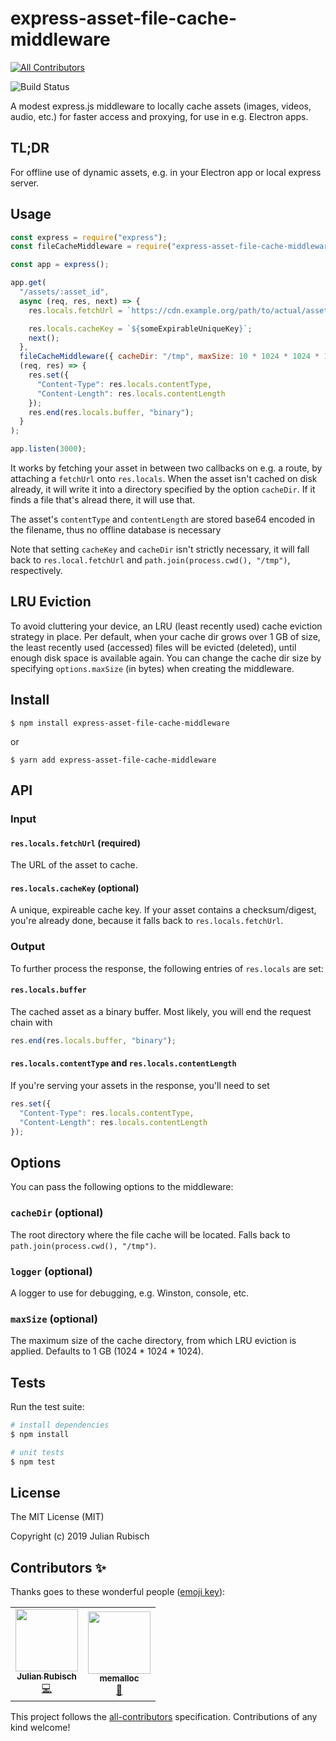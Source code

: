# express-asset-file-cache-middleware
<!-- ALL-CONTRIBUTORS-BADGE:START - Do not remove or modify this section -->
[![All Contributors](https://img.shields.io/badge/all_contributors-2-orange.svg?style=flat-square)](#contributors-)
<!-- ALL-CONTRIBUTORS-BADGE:END -->

![Build Status](https://github.com/julianrubisch/express-asset-file-cache-middleware/workflows/Node%20CI/badge.svg)

A modest express.js middleware to locally cache assets (images, videos, audio, etc.) for faster access and proxying, for use in e.g. Electron apps.

## TL;DR

For offline use of dynamic assets, e.g. in your Electron app or local express server.

## Usage

```javascript
const express = require("express");
const fileCacheMiddleware = require("express-asset-file-cache-middleware");

const app = express();

app.get(
  "/assets/:asset_id",
  async (req, res, next) => {    
    res.locals.fetchUrl = `https://cdn.example.org/path/to/actual/asset/${req.params.asset_id}`;

    res.locals.cacheKey = `${someExpirableUniqueKey}`;
    next();
  },
  fileCacheMiddleware({ cacheDir: "/tmp", maxSize: 10 * 1024 * 1024 * 1024 }),
  (req, res) => {
    res.set({
      "Content-Type": res.locals.contentType,
      "Content-Length": res.locals.contentLength
    });
    res.end(res.locals.buffer, "binary");
  }
);

app.listen(3000);
```

It works by fetching your asset in between two callbacks on e.g. a route, by attaching a `fetchUrl` onto `res.locals`. When the asset isn't cached on disk already, it will write it into a directory specified by the option `cacheDir`. If it finds a file that's alread there, it will use that.

The asset's `contentType` and `contentLength` are stored base64 encoded in the filename, thus no offline database is necessary

Note that setting `cacheKey` and `cacheDir` isn't strictly necessary, it will fall back to `res.local.fetchUrl` and `path.join(process.cwd(), "/tmp")`, respectively.

## LRU Eviction

To avoid cluttering your device, an LRU (least recently used) cache eviction strategy in place. Per default, when your cache dir grows over 1 GB of size, the least recently used (accessed) files will be evicted (deleted), until enough disk space is available again. You can change the cache dir size by specifying `options.maxSize` (in bytes) when creating the middleware.


## Install

    $ npm install express-asset-file-cache-middleware
    
or

    $ yarn add express-asset-file-cache-middleware
    
## API

### Input

#### `res.locals.fetchUrl` (required)

The URL of the asset to cache.

#### `res.locals.cacheKey` (optional)

A unique, expireable cache key. If your asset contains a checksum/digest, you're already done, because it falls back to `res.locals.fetchUrl`.

### Output

To further process the response, the following entries of `res.locals` are set:

#### `res.locals.buffer`

The cached asset as a binary buffer. Most likely, you will end the request chain with

```javascript
res.end(res.locals.buffer, "binary");
```

#### `res.locals.contentType` and `res.locals.contentLength`

If you're serving your assets in the response, you'll need to set

```javascript
res.set({
  "Content-Type": res.locals.contentType,
  "Content-Length": res.locals.contentLength
});
```    
    
## Options

You can pass the following options to the middleware:

### `cacheDir` (optional)

The root directory where the file cache will be located. Falls back to `path.join(process.cwd(), "/tmp")`.

### `logger` (optional)

A logger to use for debugging, e.g. Winston, console, etc.

### `maxSize` (optional)
The maximum size of the cache directory, from which LRU eviction is applied. Defaults to 1 GB (1024 * 1024 * 1024).


## Tests

Run the test suite:

```bash
# install dependencies
$ npm install

# unit tests
$ npm test
```

## License

The MIT License (MIT)

Copyright (c) 2019 Julian Rubisch

## Contributors ✨

Thanks goes to these wonderful people ([emoji key](https://allcontributors.org/docs/en/emoji-key)):

<!-- ALL-CONTRIBUTORS-LIST:START - Do not remove or modify this section -->
<!-- prettier-ignore-start -->
<!-- markdownlint-disable -->
<table>
  <tr>
    <td align="center"><a href="http://www.julianrubisch.at"><img src="https://avatars0.githubusercontent.com/u/4352208?v=4" width="100px;" alt=""/><br /><sub><b>Julian Rubisch</b></sub></a><br /><a href="https://github.com/julianrubisch/express-asset-file-cache-middleware/commits?author=julianrubisch" title="Code">💻</a></td>
    <td align="center"><a href="https://github.com/memalloc"><img src="https://avatars2.githubusercontent.com/u/7209927?v=4" width="100px;" alt=""/><br /><sub><b>memalloc</b></sub></a><br /><a href="https://github.com/julianrubisch/express-asset-file-cache-middleware/pulls?q=is%3Apr+reviewed-by%3Amemalloc" title="Reviewed Pull Requests">👀</a></td>
  </tr>
</table>

<!-- markdownlint-enable -->
<!-- prettier-ignore-end -->
<!-- ALL-CONTRIBUTORS-LIST:END -->

This project follows the [all-contributors](https://github.com/all-contributors/all-contributors) specification. Contributions of any kind welcome!
